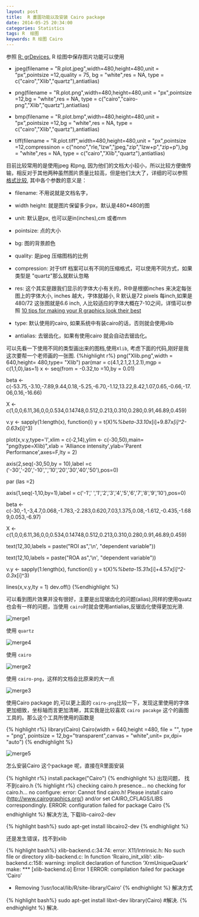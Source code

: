 ```yaml
---
layout: post
title:  R 畫圖功能以及安装 Cairo package
date: 2014-05-25 20:34:00
categories: Statistics
tags: R  绘图
keywords: R 绘图 Cairo
---
```


参照 [R: grDevices][png], R 绘图中保存图片功能可以使用


* jpeg(filename = "R.plot.jpeg",width=480,height=480,unit = "px",pointsize =12,quality = 75, bg = "white",res = NA, type = c("cairo","Xlib","quartz"),antiatlias)



* png(filename = "R.plot.png",width=480,height=480,unit = "px",pointsize =12,bg = "white",res = NA, type = c("cairo","cairo-png","Xlib","quartz"),antiatlias)


* bmp(filename = "R.plot.bmp",width=480,height=480,unit = "px",pointsize =12,bg = "white",res = NA, type = c("cairo","Xlib","quartz"),antiatlias)

* tiff(filename = "R.plot.tiff",width=480,height=480,unit = "px",pointsize =12,compressinon = c("nono","rle,"lzw","jpeg,"zip","lzw+p","zip+p"),bg = "white",res = NA, type = c("cairo","Xlib","quartz"),antiatlias)

目前比较常用的是使用jpeg 和png, 因为他们的文档大小较小，所以比较方便做传输，相反对于其他两种虽然图片质量比较高，但是他们太大了，详细的可以参照 [格式比较][compare], 其中各个参数的意义是：

* filename\: 不用说就是文档名字，

* width height\: 就是图片保留多少px，默认是480\*480的图

* unit\:  默认是px, 也可以是in(inches),cm 或者mm

* pointsize\: 点的大小

* bg\: 图的背景颜色

* quality\: 是jpeg 压缩图档的比例

* compression\: 对于tiff 档案可以有不同的压缩格式，可以使用不同方式，如果类型是 "quartz"那么就默认忽略

* res\: 这个其实是跟我们显示的字体大小有关的，R中是根据inches 来决定每张图上的字体大小, inches 越大，字体就越小, R 默认是72 pixels 每inch,如果是480/72 这张图就是6.6 inch, 人比较适应的字体大概在7-10之间，详情可以参照 [10 tips for making your R graphics look their best][10tips]

* type\: 默认使用的cairo, 如果系统中有装cairo的话，否则就会使用xlib

* antialias: 去锯齿化，如果有使用cairo 就会自动去锯齿化。

可以先看一下使用不同的类型画出来的图档,使用`Xlib`, 考虑下面的代码,刚好是我这次要帮一个老师画的一张图.
{%highlight r%}
png("Xlib.png",width = 640,height= 480,type= "Xlib")
par(mar = c(4.1,2.1,2.1,2.1),mgp = c(1,1,0),las=1)
x <- seq(from = -0.32,to =10,by = 0.01)

beta <- c(-53.75,-3.10,-7.89,9.44,0.18,-5.25,-6.70,-1.12,13.22,8.42,1.07,0.65,-0.66,-17.06,0.16,-16.66)

X <- c(1,0,0,6.11,36,0,0,0.534,0.14748,0.512,0.213,0.310,0.280,0.91,46.89,0.459)

v.y <- sapply(1:length(x), function(i)  y = t(X)%*%beta-33.10*x[i]+9.87*x[i]^2-0.63*x[i]^3)

plot(x,v.y,type='l',xlim = c(-2,14),ylim <- c(-30,50),main= "png(type=Xlib)",xlab = 'Alliance intensity',ylab='Parent Performance',axes=F,lty = 2)

axis(2,seq(-30,50,by = 10),label =c ('-30','-20','-10','','10','20','30','40','50'),pos=0)

par (las =2)

axis(1,seq(-1,10,by=1),label = c('-1',' ','1','2','3','4','5','6','7','8','9','10'),pos=0)

beta <- c(-30,-1,-3,4.7,0.068,-1.783,-2.283,0.620,7.03,1.375,0.08,-1.612,-0.435,-1.689,0.053,-6.97)

X <- c(1,0,0,6.11,36,0,0,0.534,0.14748,0.512,0.213,0.310,0.280,0.91,46.89,0.459)

text(12,30,labels = paste("ROI as",'\n', "dependent variable"))

text(12,10,labels = paste("ROA as",'\n', "dependent variable"))

v.y <- sapply(1:length(x), function(i)  y = t(X)%*%beta-15.31*x[i]+4.57*x[i]^2-0.3*x[i]^3)

lines(x,v.y,lty = 1)
dev.off()
{%endhighlight %}

可以看到图片效果并没有很好，主要是出现锯齿化的问题(alias),同样的使用quatz也会有一样的问题，当使用 `cairo`时就会使用antialias,反锯齿化使得更加光滑.

![merge1][]

使用 `quartz`

![merge4][]

使用 `cairo`

![merge2][]

使用 `cairo-png`，这样的文档会比原来的大一点

![merge3][]

使用Cairo package 的,可以更上面的 `cairo-png`比较一下，发现这里使用的字体更加细致，坐标轴而言更加清晰，其实我是比较喜欢 `cairo pacakge` 这个的画图工具的。那么这个工具所使用的函数是

{% highlight r%}
library(Cairo)
Cairo(width = 640,height =480, file = "", type = "png", pointsize = 12,bg="transparent",canvas = "white",unit= px,dpi= "auto")
{% endhighlight %}

![merge5][]

怎么安装Cairo 这个package 呢，直接在R里面安装

{% highlight r%}
install.package("Cairo")
{% endhighlight %}
出现问题， 找不到cairo.h
{% highlight r%}
checking cairo.h presence... no
checking for cairo.h... no
configure: error: Cannot find cairo.h! Please install cairo
(http://www.cairographics.org/) and/or set
CAIRO_CFLAGS/LIBS correspondingly.
ERROR: configuration failed for package Cairo
{% endhighlight %}
解决方法, 下载lib-cairo2-dev

{% highlight bash%}
sudo apt-get install libcairo2-dev
{% endhighlight %}

还是发生错误，找不到xlib

{% highlight bash%}
xlib-backend.c:34:74: error: X11/Intrinsic.h: No such file or directory
xlib-backend.c: In function ‘Rcairo_init_xlib’:
xlib-backend.c:158: warning: implicit declaration of function
‘XrmUniqueQuark’
make: *** [xlib-backend.o] Error 1
ERROR: compilation failed for package ‘Cairo’
* Removing ‘/usr/local/lib/R/site-library/Cairo’
{% endhighlight %}
解决方式

{% highlight bash%}
sudo apt-get install libxt-dev
library(Cairo) #解决.
{% endhighlight %}
解决.




[png]: http://stat.ethz.ch/R-manual/R-devel/library/grDevices/html/png.html
[compare]: blog.yam.com/changshuwei/aritcle/35103064
[merge1]: {{BASE_PATH}}/images/merge1.png
[merge2]: {{BASE_PATH}}/images/merge2.png
[merge3]: {{BASE_PATH}}/images/merge3.png
[merge4]: {{BASE_PATH}}/images/merge4.png
[merge5]: {{BASE_PATH}}/images/merge5.png
[10tips]: http://blog.revolutionanalytics.com/2009/01/10-tips-for-making-your-r-graphics-look-their-best.html
